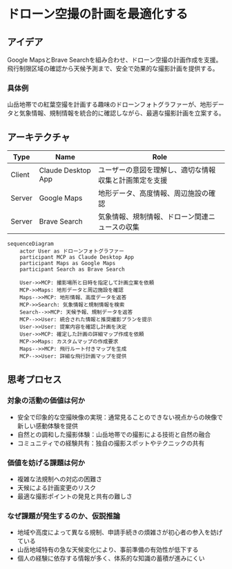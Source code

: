 # ドローン空撮の計画を最適化する

## アイデア
Google MapsとBrave Searchを組み合わせ、ドローン空撮の計画作成を支援。飛行制限区域の確認から天候予測まで、安全で効果的な撮影計画を提供する。

### 具体例
山岳地帯での紅葉空撮を計画する趣味のドローンフォトグラファーが、地形データと気象情報、規制情報を統合的に確認しながら、最適な撮影計画を立案する。

## アーキテクチャ
| Type | Name | Role |
|--|--|--|
| Client | Claude Desktop App | ユーザーの意図を理解し、適切な情報収集と計画策定を支援 |
| Server | Google Maps | 地形データ、高度情報、周辺施設の確認 |
| Server | Brave Search | 気象情報、規制情報、ドローン関連ニュースの収集 |

```mermaid
sequenceDiagram
    actor User as ドローンフォトグラファー
    participant MCP as Claude Desktop App
    participant Maps as Google Maps
    participant Search as Brave Search
    
    User->>MCP: 撮影場所と日時を指定して計画立案を依頼
    MCP->>Maps: 地形データと周辺施設を確認
    Maps-->>MCP: 地形情報、高度データを返答
    MCP->>Search: 気象情報と規制情報を検索
    Search-->>MCP: 天候予報、規制データを返答
    MCP-->>User: 統合された情報と推奨撮影プランを提示
    User->>User: 提案内容を確認し計画を決定
    User->>MCP: 確定した計画の詳細マップ作成を依頼
    MCP->>Maps: カスタムマップの作成要求
    Maps-->>MCP: 飛行ルート付きマップを生成
    MCP-->>User: 詳細な飛行計画マップを提供
```

## 思考プロセス

### 対象の活動の価値は何か
- 安全で印象的な空撮映像の実現：通常見ることのできない視点からの映像で新しい感動体験を提供
- 自然との調和した撮影体験：山岳地帯での撮影による技術と自然の融合
- コミュニティでの経験共有：独自の撮影スポットやテクニックの共有

### 価値を妨げる課題は何か
- 複雑な法規制への対応の困難さ
- 天候による計画変更のリスク
- 最適な撮影ポイントの発見と共有の難しさ

### なぜ課題が発生するのか、仮説推論
- 地域や高度によって異なる規制、申請手続きの煩雑さが初心者の参入を妨げている
- 山岳地域特有の急な天候変化により、事前準備の有効性が低下する
- 個人の経験に依存する情報が多く、体系的な知識の蓄積が進みにくい